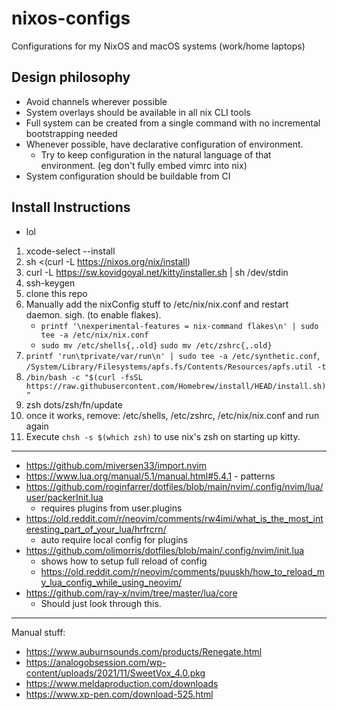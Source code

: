 # nixos-configs

Configurations for my NixOS and macOS systems (work/home laptops)

## Design philosophy

- Avoid channels wherever possible
- System overlays should be available in all nix CLI tools
- Full system can be created from a single command with no incremental bootstrapping needed
- Whenever possible, have declarative configuration of environment.
  - Try to keep configuration in the natural language of that environment. (eg don't fully embed vimrc into nix)
- System configuration should be buildable from CI

## Install Instructions

- lol

1. xcode-select --install
2. sh <(curl -L https://nixos.org/nix/install)
3. curl -L https://sw.kovidgoyal.net/kitty/installer.sh | sh /dev/stdin
4. ssh-keygen
5. clone this repo
6. Manually add the nixConfig stuff to /etc/nix/nix.conf and restart daemon. sigh. (to enable flakes).
   - `printf '\nexperimental-features = nix-command flakes\n' | sudo tee -a /etc/nix/nix.conf`
   - `sudo mv /etc/shells{,.old}` `sudo mv /etc/zshrc{,.old}`
7. `printf 'run\tprivate/var/run\n' | sudo tee -a /etc/synthetic.conf`, `/System/Library/Filesystems/apfs.fs/Contents/Resources/apfs.util -t`
8. `/bin/bash -c "$(curl -fsSL https://raw.githubusercontent.com/Homebrew/install/HEAD/install.sh)"`
9. zsh dots/zsh/fn/update
10. once it works, remove: /etc/shells, /etc/zshrc, /etc/nix/nix.conf and run again
11. Execute `chsh -s $(which zsh)` to use nix's zsh on starting up kitty.

---

- https://github.com/miversen33/import.nvim
- https://www.lua.org/manual/5.1/manual.html#5.4.1 - patterns
- https://github.com/roginfarrer/dotfiles/blob/main/nvim/.config/nvim/lua/user/packerInit.lua
  - requires plugins from user.plugins
- https://old.reddit.com/r/neovim/comments/rw4imi/what_is_the_most_interesting_part_of_your_lua/hrfrcrn/
  - auto require local config for plugins
- https://github.com/olimorris/dotfiles/blob/main/.config/nvim/init.lua
  - shows how to setup full reload of config
  - https://old.reddit.com/r/neovim/comments/puuskh/how_to_reload_my_lua_config_while_using_neovim/
- https://github.com/ray-x/nvim/tree/master/lua/core
  - Should just look through this.

---

Manual stuff:

- https://www.auburnsounds.com/products/Renegate.html
- https://analogobsession.com/wp-content/uploads/2021/11/SweetVox_4.0.pkg
- https://www.meldaproduction.com/downloads
- https://www.xp-pen.com/download-525.html
